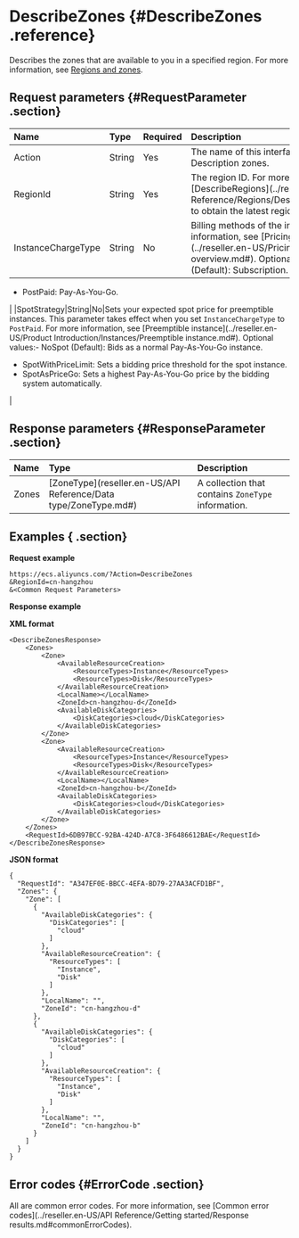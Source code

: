 # DescribeZones {#DescribeZones .reference}

Describes the zones that are available to you in a specified region. For more information, see [Regions and zones](https://partners-intl.aliyun.com/help/doc-detail/40654.htm).

## Request parameters {#RequestParameter .section}

|Name|Type|Required|Description|
|:---|:---|:-------|:----------|
|Action|String|Yes|The name of this interface. Value: Description zones.|
|RegionId|String|Yes|The region ID. For more information, call [DescribeRegions](../reseller.en-US/API Reference/Regions/DescribeRegions.md#) to obtain the latest region list.|
|InstanceChargeType|String|No|Billing methods of the instance. For more information, see [Pricing overview](../reseller.en-US/Pricing/Pricing overview.md#). Optional values:-   PrePaid \(Default\): Subscription.
-   PostPaid: Pay-As-You-Go.

|
|SpotStrategy|String|No|Sets your expected spot price for preemptible instances. This parameter takes effect when you set `InstanceChargeType` to `PostPaid`. For more information, see [Preemptible instance](../reseller.en-US/Product Introduction/Instances/Preemptible instance.md#). Optional values:-   NoSpot \(Default\): Bids as a normal Pay-As-You-Go instance.
-   SpotWithPriceLimit: Sets a bidding price threshold for the spot instance.
-   SpotAsPriceGo: Sets a highest Pay-As-You-Go price by the bidding system automatically.

|

## Response parameters {#ResponseParameter .section}

|Name|Type|Description|
|:---|:---|:----------|
|Zones|[ZoneType](reseller.en-US/API Reference/Data type/ZoneType.md#)|A collection that contains `ZoneType` information.|

## Examples { .section}

**Request example** 

```
https://ecs.aliyuncs.com/?Action=DescribeZones
&RegionId=cn-hangzhou
&<Common Request Parameters>
```

**Response example** 

**XML format**

```
<DescribeZonesResponse>
    <Zones>
        <Zone>
            <AvailableResourceCreation>
                <ResourceTypes>Instance</ResourceTypes>
                <ResourceTypes>Disk</ResourceTypes>
            </AvailableResourceCreation>
            <LocalName></LocalName>
            <ZoneId>cn-hangzhou-d</ZoneId>
            <AvailableDiskCategories>
                <DiskCategories>cloud</DiskCategories>
            </AvailableDiskCategories>
        </Zone>
        <Zone>
            <AvailableResourceCreation>
                <ResourceTypes>Instance</ResourceTypes>
                <ResourceTypes>Disk</ResourceTypes>
            </AvailableResourceCreation>
            <LocalName></LocalName>
            <ZoneId>cn-hangzhou-b</ZoneId>
            <AvailableDiskCategories>
                <DiskCategories>cloud</DiskCategories>
            </AvailableDiskCategories>
        </Zone>
    </Zones>
    <RequestId>6DB97BCC-92BA-424D-A7C8-3F6486612BAE</RequestId>
</DescribeZonesResponse>
```

**JSON format** 

```
{
  "RequestId": "A347EF0E-BBCC-4EFA-BD79-27AA3ACFD1BF",
  "Zones": {
    "Zone": [
      {
        "AvailableDiskCategories": {
          "DiskCategories": [
            "cloud"
          ]
        },
        "AvailableResourceCreation": {
          "ResourceTypes": [
            "Instance",
            "Disk"
          ]
        },
        "LocalName": "",
        "ZoneId": "cn-hangzhou-d"
      },
      {
        "AvailableDiskCategories": {
          "DiskCategories": [
            "cloud"
          ]
        },
        "AvailableResourceCreation": {
          "ResourceTypes": [
            "Instance",
            "Disk"
          ]
        },
        "LocalName": "",
        "ZoneId": "cn-hangzhou-b"
      }
    ]
  }
}
```

## Error codes {#ErrorCode .section}

All are common error codes. For more information, see [Common error codes](../reseller.en-US/API Reference/Getting started/Response results.md#commonErrorCodes).

